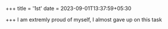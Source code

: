 +++
title = '1st'
date = 2023-09-01T13:37:59+05:30

+++
I am extremly proud of myself, I almost gave up on this task
